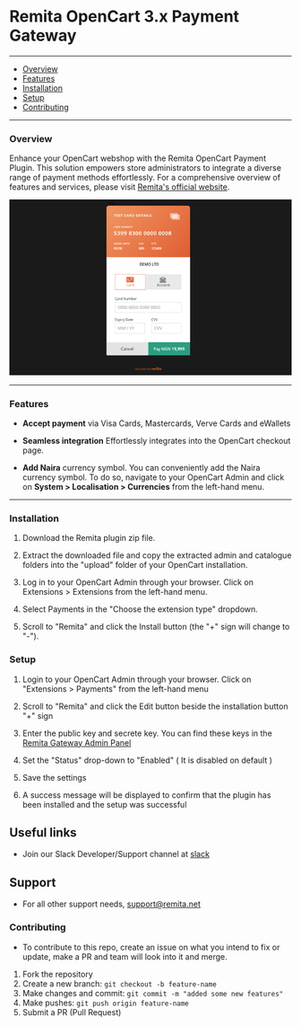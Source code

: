 # Remita OpenCart 3.x Payment Gateway

---

- [Overview](#Overview)
- [Features](#Features)
- [Installation](#Installation)
- [Setup](#Setup)
- [Contributing](#Contributing)
---

### Overview
Enhance your OpenCart webshop with the Remita OpenCart Payment Plugin. This solution empowers store administrators to integrate a diverse range of payment methods effortlessly. For a comprehensive overview of features and services, please visit [Remita's official website](https://www.remita.net).

![](payment-image.png) 

---

### Features

*   __Accept payment__ via Visa Cards, Mastercards, Verve Cards and eWallets

* 	__Seamless integration__ Effortlessly integrates into the OpenCart checkout page.
* 	__Add Naira__ currency symbol. You can conveniently add the Naira currency symbol. To do so, navigate to your OpenCart Admin and click on  __System > Localisation > Currencies__ from the left-hand menu.

---

### Installation

1. Download the Remita plugin zip file.

2. Extract the downloaded file and copy the extracted admin and catalogue folders into the "upload" folder of your OpenCart installation.

3. Log in to your OpenCart Admin through your browser. Click on Extensions > Extensions from the left-hand menu.

4. Select Payments in the "Choose the extension type" dropdown.

5. Scroll to "Remita" and click the Install button (the "+" sign will change to "-").

### Setup

1. Login to your OpenCart Admin through your browser. Click on "Extensions > Payments" from the left-hand menu

2. Scroll to "Remita" and click the Edit button beside the installation button "+" sign
3. Enter the public key and secrete key. You can find these keys in the [Remita Gateway Admin Panel](https://login.remita.net/remita/registration/signup.spa)
4. Set the "Status" drop-down to "Enabled" ( It is disabled on default )
5. Save the settings
6. A success message will be displayed to confirm that the plugin has been installed and the setup was successful


## Useful links
* Join our Slack Developer/Support channel at [slack](http://bit.ly/RemitaDevSlack)
    
## Support
- For all other support needs, support@remita.net

### Contributing
- To contribute to this repo, create an issue on what you intend to fix or update, make a PR and team will look into it and merge.

1. Fork the repository
2. Create a new branch: `git checkout -b feature-name`
3. Make changes and commit: `git commit -m "added some new features"`
4. Make pushes: `git push origin feature-name`
5. Submit a PR (Pull Request)
